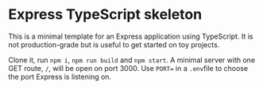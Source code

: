 # Express TypeScript skeleton

This is a minimal template for an Express application using TypeScript. It is not production-grade but is useful to get started on toy projects.

Clone it, run `npm i`, `npm run build` and `npm start`. A minimal server with one GET route, `/`, will be open on port 3000. Use `PORT=` in a `.env`file to choose the port Express is listening on.
